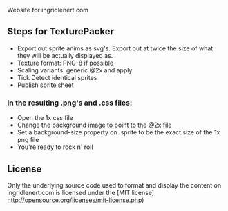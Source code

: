 Website for ingridlenert.com

## Steps for TexturePacker
* Export out sprite anims as svg's. Export out at twice the size of what they will be actually displayed as.
* Texture format: PNG-8 if possible
* Scaling variants: generic @2x and apply
* Tick Detect identical sprites
* Publish sprite sheet

### In the resulting .png's and .css files:
* Open the 1x css file
* Change the background image to point to the @2x file
* Set a background-size property on .sprite to be the exact size of the 1x png file
* You're ready to rock n' roll

## License
Only the underlying source code used to format and display the content on ingridlenert.com is licensed under the [MIT license] http://opensource.org/licenses/mit-license.php)